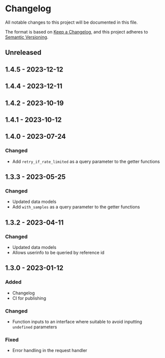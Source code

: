 # Changelog

All notable changes to this project will be documented in this file.

The format is based on [Keep a Changelog](https://keepachangelog.com/en/1.0.0/),
and this project adheres to [Semantic Versioning](https://semver.org/spec/v2.0.0.html).

## Unreleased

## 1.4.5 - 2023-12-12

## 1.4.4 - 2023-12-11

## 1.4.2 - 2023-10-19

## 1.4.1 - 2023-10-12

## 1.4.0 - 2023-07-24
### Changed
- Add `retry_if_rate_limited` as a query parameter to the getter functions

## 1.3.3 - 2023-05-25
### Changed
- Updated data models
- Add `with_samples` as a query parameter to the getter functions

## 1.3.2 - 2023-04-11
### Changed
- Updated data models
- Allows userinfo to be queried by reference id

## 1.3.0 - 2023-01-12
### Added
- Changelog
- CI for publishing

### Changed
- Function inputs to an interface where suitable to avoid inputting `undefined` parameters

### Fixed
- Error handling in the request handler
